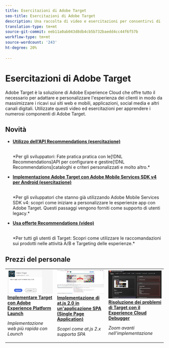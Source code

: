 ```yaml
---
title: Esercitazioni di Adobe Target
seo-title: Esercitazioni di Adobe Target
description: Una raccolta di video e esercitazioni per consentirvi di  Adobe Target
translation-type: tm+mt
source-git-commit: eeb11a0ab043d8db4cb5b732baedd4cc44f6f57b
workflow-type: tm+mt
source-wordcount: '243'
ht-degree: 20%

---
```



# Esercitazioni di Adobe Target

Adobe Target è la soluzione di Adobe Experience Cloud che offre tutto il necessario per adattare e personalizzare l&#39;esperienza dei clienti in modo da massimizzare i ricavi sui siti web e mobili, applicazioni, social media e altri canali digitali. Utilizzate questi video ed esercitazioni per apprendere i numerosi componenti di  Adobe Target.

## Novità

* **[Utilizzo dell’API Recommendations (esercitazione)](recommendations-api-tutorial/recs-api-overview.md)**

   <br>
   *Per gli sviluppatori: Fate pratica pratica con le[!DNL Recommendations]API per configurare e gestire[!DNL Recommendations]cataloghi e criteri personalizzati e molto altro.*

* **[Implementazione  Adobe Target con  Adobe Mobile Services SDK v4 per Android (esercitazione)](mobile-v4/overview.md)**

   <br>
   *Per gli sviluppatori che stanno già utilizzando  Adobe Mobile Services SDK v4: scopri come iniziare a personalizzare le esperienze app con  Adobe Target. Questi passaggi vengono forniti come supporto di utenti legacy.<!-- Concepts learned here are also applicable to Adobe Experience Platform Mobile SDK (v5).-->*

* **[Usa offerte Recommendations (video)](recommendations/use-recommendations-offers.md)**

   <br>
   *Per tutti gli utenti di Target: Scopri come utilizzare le raccomandazioni sui prodotti nelle attività A/B e Targeting delle esperienze.*

<!--
* **[Create a Recommendations Activity (Video)](recommendations/create-a-recommendations-activity.md)**
    <br>
    *Recommend products to your customers at scale with this Premium feature.* -->

## Prezzi del personale

<table>
<tr>
  <td>
    <a href="https://docs.adobe.com/content/help/en/experience-cloud/implementing-in-websites-with-launch/implement-solutions/target.html">
      <img alt="Implementare Target con  Adobe Experience Platform Launch" src="assets/launch_referencearchitectureguides.png" />
    </a>
    <div>
      <a href="https://docs.adobe.com/content/help/en/experience-cloud/implementing-in-websites-with-launch/implement-solutions/target.html">
    <strong>Implementare Target con  Adobe Experience Platform Launch</strong>
    </a>
    </div>
    <p>
    <em>Implementazione web più rapida con Launch</em>
    <p>
  </td>
  <td>
    <a href="implementation/implement-atjs-20-in-a-single-page-application.md">
      <img alt="Implementazione di at.js 2.0 in un'applicazione SPA (Single Page Application)" src="assets/implementing_adobetargetsatjs20inasinglepageapplicationspa.png" />
    </a>
    <div>
      <a href="implementation/implement-atjs-20-in-a-single-page-application.md">
    <strong>Implementazione di at.js 2.0 in un'applicazione SPA (Single Page Application)</strong>
    </a>
    </div>
    <p>
    <em>Scopri come at.js 2.x supporta SPA</em>
    <p>
  </td>
  <td>
    <a href="troubleshooting/troubleshoot-with-the-experience-cloud-debugger.md">
      <img alt="Risoluzione dei problemi di Target con il Experience Cloud Debugger" src="assets/using_the_experienceclouddebuggerwithadobetarget.png" />
    </a>
    <div>
      <a href="troubleshooting/troubleshoot-with-the-experience-cloud-debugger.md">
    <strong>Risoluzione dei problemi di Target con il Experience Cloud Debugger</strong>
    </a>
    </div>
    <p>
    <em>Zoom avanti nell'implementazione</em>
    <p>
  </td>
</tr>
</table>
